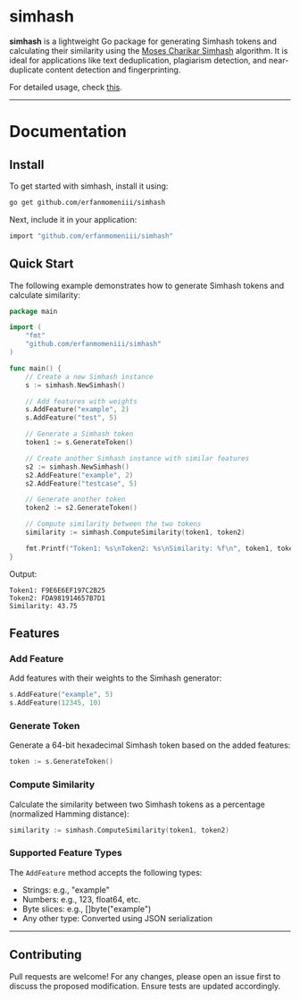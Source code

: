 # simhash

**simhash** is a lightweight Go package for generating Simhash tokens and calculating their similarity using the [Moses Charikar Simhash](https://en.wikipedia.org/wiki/SimHash) algorithm. It is ideal for applications like text deduplication, plagiarism detection, and near-duplicate content detection and fingerprinting.

For detailed usage, check [this](https://pkg.go.dev/github.com/erfanmomeniii/simhash).

---

# Documentation

## Install

To get started with simhash, install it using:

```bash
go get github.com/erfanmomeniii/simhash
```

Next, include it in your application:

```bash
import "github.com/erfanmomeniii/simhash"
```

## Quick Start

The following example demonstrates how to generate Simhash tokens and calculate similarity:

```go
package main

import (
	"fmt"
	"github.com/erfanmomeniii/simhash"
)

func main() {
	// Create a new Simhash instance
	s := simhash.NewSimhash()

	// Add features with weights
	s.AddFeature("example", 2)
	s.AddFeature("test", 5)

	// Generate a Simhash token
	token1 := s.GenerateToken()

	// Create another Simhash instance with similar features
	s2 := simhash.NewSimhash()
	s2.AddFeature("example", 2)
	s2.AddFeature("testcase", 5)

	// Generate another token
	token2 := s2.GenerateToken()

	// Compute similarity between the two tokens
	similarity := simhash.ComputeSimilarity(token1, token2)

	fmt.Printf("Token1: %s\nToken2: %s\nSimilarity: %f\n", token1, token2, similarity)
}
```
Output:
```
Token1: F9E6E6EF197C2B25
Token2: FDA981914657B7D1
Similarity: 43.75
```

## Features

### Add Feature

Add features with their weights to the Simhash generator:

```go
s.AddFeature("example", 5)
s.AddFeature(12345, 10)
```
### Generate Token

Generate a 64-bit hexadecimal Simhash token based on the added features:

```go
token := s.GenerateToken()
```
### Compute Similarity

Calculate the similarity between two Simhash tokens as a percentage (normalized Hamming distance):

```go
similarity := simhash.ComputeSimilarity(token1, token2)
```
### Supported Feature Types

The `AddFeature` method accepts the following types:
- Strings: e.g., "example"
- Numbers: e.g., 123, float64, etc.
- Byte slices: e.g., []byte("example")
- Any other type: Converted using JSON serialization

---

## Contributing

Pull requests are welcome! For any changes, please open an issue first to discuss the proposed modification. Ensure tests are updated accordingly.
